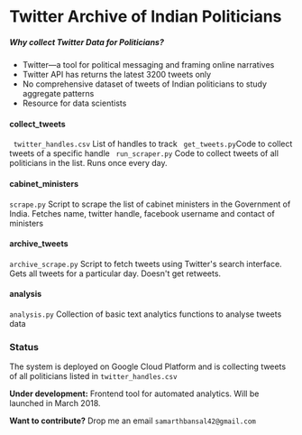 # Twitter Archive of Indian Politicians

##### Why collect Twitter Data for Politicians?
* Twitter—a tool for political messaging and framing online narratives
* Twitter API has returns the latest 3200 tweets only
* No comprehensive dataset of tweets of Indian politicians to study aggregate patterns
* Resource for data scientists



#### collect_tweets
` twitter_handles.csv` List of handles to track
` get_tweets.py`Code to collect tweets of a specific handle
` run_scraper.py` Code to collect tweets of all politicians in the list. Runs once every day. 
 #### cabinet_ministers
`scrape.py` Script to scrape the list of cabinet ministers in the Government of India. Fetches name, twitter handle, facebook username and contact of ministers
#### archive_tweets 
`archive_scrape.py` Script to fetch tweets using Twitter's search interface. Gets all tweets for a particular day. Doesn't get retweets. 
#### analysis
`analysis.py` Collection of basic text analytics functions to analyse tweets data

### Status
The system is deployed on Google Cloud Platform and is collecting tweets of all politicians listed in  `twitter_handles.csv`

**Under development:** Frontend tool for automated analytics. Will be launched in March 2018. 

**Want to contribute?** Drop me an email `samarthbansal42@gmail.com`







